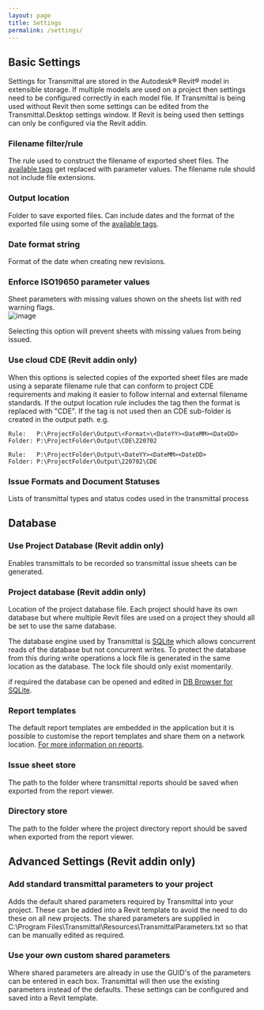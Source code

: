 ```yaml
---
layout: page
title: Settings
permalink: /settings/
---
```

## Basic Settings

Settings for Transmittal are stored in the Autodesk® Revit® model in extensible storage. If multiple models are used on a project then settings need to be configured correctly in each model file.  If Transmittal is being used without Revit then some settings can be edited from the Transmittal.Desktop settings window.  If Revit is being used then settings can only be configured via the Revit addin.

### Filename filter/rule
The rule used to construct the filename of exported sheet files.  The [available tags](/Transmittal/settings/tags) get replaced with parameter values. The filename rule should not include file extensions.

### Output location
Folder to save exported files. Can include dates and the format of the exported file using some of the [available tags](/Transmittal/settings/tags). 

### Date format string
Format of the date when creating new revisions.

### Enforce ISO19650 parameter values
Sheet parameters with missing values shown on the sheets list with red warning flags.  
![image](https://user-images.githubusercontent.com/1886088/173241746-1d1680d3-8e0b-4662-9726-86dbd51569e9.png)

Selecting this option will prevent sheets with missing values from being issued.

### Use cloud CDE (Revit addin only)
When this options is selected copies of the exported sheet files are made using a separate filename rule that can conform to project CDE requirements and making it easier to follow internal and external filename standards. If the output location rule includes the <Format> tag then the format is replaced with "CDE".  If the <Format> tag is not used then an CDE sub-folder is created in the output path. e.g.
```
Rule:   P:\ProjectFolder\Output\<Format>\<DateYY><DateMM><DateDD>
Folder: P:\ProjectFolder\Output\CDE\220702

Rule:   P:\ProjectFolder\Output\<DateYY><DateMM><DateDD>
Folder: P:\ProjectFolder\Output\220702\CDE
```

### Issue Formats and Document Statuses
Lists of transmittal types and status codes used in the transmittal process

## Database
### Use Project Database (Revit addin only)
Enables transmittals to be recorded so transmittal issue sheets can be generated. 
<!--
### Template database
The template database defaults to the C:\Program Files\Transmittal\Data folder.-->

### Project database (Revit addin only) 
Location of the project database file. Each project should have its own database but where multiple Revit files are used on a project they should all be set to use the same database.  

The database engine used by Transmittal is [SQLite](https://www.sqlite.org/index.html) which allows concurrent reads of the database but not concurrent writes.  To protect the database from this during write operations a lock file is generated in the same location as the database. The lock file should only exist momentarily.

if required the database can be opened and edited in [DB Browser for SQLite](https://sqlitebrowser.org/).

### Report templates
The default report templates are embedded in the application but it is possible to customise the report templates and share them on a network location. [For more information on reports](/Transmittal/settings/reports/).

### Issue sheet store
The path to the folder where transmittal reports should be saved when exported from the report viewer.

### Directory store
The path to the folder where the project directory report should be saved when exported from the report viewer.

## Advanced Settings (Revit addin only)
### Add standard transmittal parameters to your project
Adds the default shared parameters required by Transmittal into your project. These can be added into a Revit template to avoid the need to do these on all new projects. The shared parameters are supplied in C:\Program Files\Transmittal\Resources\TransmittalParameters.txt so that can be manually edited as required.

### Use your own custom shared parameters
Where shared parameters are already in use the GUID's of the parameters can be entered in each box. Transmittal will then use the existing parameters instead of the defaults. These settings can be configured and saved into a Revit template.
